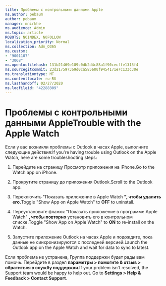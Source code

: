 ```yaml
---
title: Проблемы с контрольными данными Apple
ms.author: pebaum
author: pebaum
manager: mnirkhe
ms.audience: Admin
ms.topic: article
ROBOTS: NOINDEX, NOFOLLOW
localization_priority: Normal
ms.collection: Adm_O365
ms.custom:
- "9001107"
- "3068"
ms.openlocfilehash: 131b21469e189c0db2d4c88a1f90cecffe1315f4
ms.sourcegitcommit: 23d217597369d0ca585600f9454171e7c133c30e
ms.translationtype: MT
ms.contentlocale: ru-RU
ms.lasthandoff: 02/27/2020
ms.locfileid: "42288309"
---
```

# <a name="trouble-with-the-apple-watch"></a><span data-ttu-id="ab0f1-102">Проблемы с контрольными данными Apple</span><span class="sxs-lookup"><span data-stu-id="ab0f1-102">Trouble with the Apple Watch</span></span>

<span data-ttu-id="ab0f1-103">Если у вас возникли проблемы с Outlook в часах Apple, выполните следующие действия:</span><span class="sxs-lookup"><span data-stu-id="ab0f1-103">If you're having trouble using Outlook on the Apple Watch, here are some troubleshooting steps:</span></span> 

1. <span data-ttu-id="ab0f1-104">Перейдите на страницу Просмотр приложения на iPhone.</span><span class="sxs-lookup"><span data-stu-id="ab0f1-104">Go to the Watch app on iPhone.</span></span>

2. <span data-ttu-id="ab0f1-105">Прокрутите страницу до приложения Outlook.</span><span class="sxs-lookup"><span data-stu-id="ab0f1-105">Scroll to the Outlook app.</span></span>

3. <span data-ttu-id="ab0f1-106">Переключить "Показать приложение в Apple Watch **", чтобы удалить его.**</span><span class="sxs-lookup"><span data-stu-id="ab0f1-106">Toggle "Show App on Apple Watch" to **OFF** to uninstall.</span></span>

4. <span data-ttu-id="ab0f1-107">Переустановите флажок "Показать приложение в программе Apple Watch" **, чтобы повторно** установить его в контрольном списке.</span><span class="sxs-lookup"><span data-stu-id="ab0f1-107">Toggle "Show App on Apple Watch" to **ON** to re-install on the Watch.</span></span>

5. <span data-ttu-id="ab0f1-108">Запустите приложение Outlook на часах Apple и подождите, пока данные не синхронизируются с последней версией.</span><span class="sxs-lookup"><span data-stu-id="ab0f1-108">Launch the Outlook app on the Apple Watch and wait for data to sync to latest.</span></span> 

<span data-ttu-id="ab0f1-109">Если проблема не устранена, Группа поддержки будет рады вам помочь. Перейдите в раздел **параметры > помогите & отзыв > обратиться в службу поддержки**.</span><span class="sxs-lookup"><span data-stu-id="ab0f1-109">If your problem isn't resolved, the Support team would be happy to help out. Go to **Settings > Help & Feedback > Contact Support**.</span></span> 